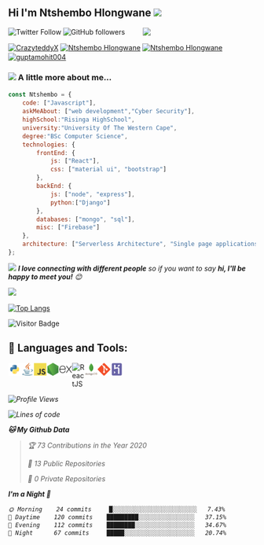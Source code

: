 <h2>Hi I'm Ntshembo Hlongwane  <img src="https://camo.githubusercontent.com/e15e75521862be103c834df436a8f9e075c945e5/68747470733a2f2f6d656469612e67697068792e636f6d2f6d656469612f6475334a336358797a686a3735494f6776412f67697068792e676966" width="50" target="_blank">
</h2>

<img align='right' src="https://camo.githubusercontent.com/992babdffd8c74a1502de375fbdf7e4d54773242/68747470733a2f2f6d656469612e67697068792e636f6d2f6d656469612f53576f536b4e36447854737a71494b4571762f67697068792e676966" width="230" target="_blank">


![Twitter Follow](https://img.shields.io/twitter/follow/CrazyteddyX?label=Follow)
![GitHub followers](https://img.shields.io/github/followers/Ntshembo-Hlongwane1?label=Follow&style=social)

<p>
<a href="https://twitter.com/CrazyteddyX/" target="_blank"><img align="center" src="https://cdn.jsdelivr.net/npm/simple-icons@3.0.1/icons/twitter.svg" alt="CrazyteddyX" height="30" width="30" /></a>
<a href="https://www.linkedin.com/in/ntshembo-hlongwane-a780181a3" target="_blank"><img align="center" src="https://cdn.jsdelivr.net/npm/simple-icons@3.0.1/icons/linkedin.svg" alt="Ntshembo Hlongwane" height="30" width="30" /></a>
<a href="https://stackoverflow.com/users/14427125/ntshembo-hlongwane?tab=profile" target="_blank"><img align="center" src="https://cdn.jsdelivr.net/npm/simple-icons@3.0.1/icons/stackoverflow.svg" alt="Ntshembo Hlongwane" height="30" width="30" /></a>
<a href="https://www.instagram.com/needyboii.scott/" target="_blank"><img align="center" src="https://cdn.jsdelivr.net/npm/simple-icons@3.0.1/icons/instagram.svg" alt="guptamohit004" height="30" width="30" /></a>
</p>


### <img src="https://media.giphy.com/media/VgCDAzcKvsR6OM0uWg/giphy.gif" width="50" target="_blank"> A little more about me...

```javascript
const Ntshembo = {
    code: ["Javascript"],
    askMeAbout: ["web development","Cyber Security"],
    highSchool:"Risinga HighSchool",
    university:"University Of The Western Cape",
    degree:"BSc Computer Science",
    technologies: {
        frontEnd: {
            js: ["React"],
            css: ["material ui", "bootstrap"]
        },
        backEnd: {
            js: ["node", "express"],
            python:["Django"]
        },
        databases: ["mongo", "sql"],
        misc: ["Firebase"]
    },
    architecture: ["Serverless Architecture", "Single page applications"]
};
```

<img src="https://media.giphy.com/media/LnQjpWaON8nhr21vNW/giphy.gif" width="60" target="_blank"> <em><b>I love connecting with different people</b> so if you want to say <b>hi, I'll be happy to meet you!</b> 😊</em>

![](https://github-readme-stats.vercel.app/api?username=Ntshembo-Hlongwane1&show_icons=true&theme=dark&count_private=false)

[![Top Langs](https://github-readme-stats.vercel.app/api/top-langs/?username=Ntshembo-Hlongwane1&layout=compact)](https://github.com/Ntshembo-Hlongwane1/github-readme-stats)

![Visitor Badge](https://visitor-badge.laobi.icu/badge?page_id=Ntshembo-Hlongwane1)

## 🚀 Languages and Tools:

<img align="left" alt="Python" width="26px" src="https://raw.githubusercontent.com/github/explore/80688e429a7d4ef2fca1e82350fe8e3517d3494d/topics/python/python.png" target="_blank"/>
<img align="left" alt="Java" width="26px" src="https://raw.githubusercontent.com/github/explore/80688e429a7d4ef2fca1e82350fe8e3517d3494d/topics/java/java.png" target="_blank"/>


<img align="left" alt="JavaScript" width="26px" src="https://raw.githubusercontent.com/devicons/devicon/master/icons/javascript/javascript-original.svg" target="_blank"/>


<img align="left" alt="NodeJS" width="26px" src="https://raw.githubusercontent.com/devicons/devicon/master/icons/nodejs/nodejs-original.svg" target="_blank"/>

<img align="left" alt="ExpressJS" width="26px" src="https://raw.githubusercontent.com/devicons/devicon/master/icons/express/express-original.svg" target="_blank"/>

<img align="left" alt="ReactJS" width="26px" src="https://cdn4.iconfinder.com/data/icons/logos-3/600/React.js_logo-512.png" target="_blank"/>

<img align="left" alt="MongoDB" width="26px" src="https://raw.githubusercontent.com/devicons/devicon/master/icons/mongodb/mongodb-original-wordmark.svg" target="_blank"/>

<img align="left" alt="Git" width="26px" src="https://raw.githubusercontent.com/devicons/devicon/master/icons/git/git-original.svg" target="_blank"/>

<img align="left" alt="Heroku" width="26px" src="https://raw.githubusercontent.com/devicons/devicon/master/icons/heroku/heroku-plain.svg" target="_blank"/>

<br/>
<br/>
<br/>
<em>


![Profile Views](http://img.shields.io/badge/Profile%20Views-10-blue)

![Lines of code](https://img.shields.io/badge/From%20Hello%20World%20I%27ve%20Written-3.1%20million%20lines%20of%20code-blue)

**🐱 My Github Data** 

> 🏆 73 Contributions in the Year 2020 
 > 
> 📜 13 Public Repositories
 > 
> 🔑 0 Private Repositories 

**I'm a Night 🦉** 
```text
🌞 Morning    24 commits     █░░░░░░░░░░░░░░░░░░░░░░░░   7.43% 
🌆 Daytime    120 commits    █████████░░░░░░░░░░░░░░░░   37.15% 
🌃 Evening    112 commits    ████████░░░░░░░░░░░░░░░░░   34.67% 
🌙 Night      67 commits     █████░░░░░░░░░░░░░░░░░░░░   20.74%

```



